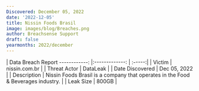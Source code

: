```yaml
---
Discovered: December 05, 2022
date: '2022-12-05'
title: Nissin Foods Brasil
image: images/blog/Breaches.png
author: Breachsense Support
draft: false
yearmonths: 2022/december
---
```



| Data Breach Report
------------:     |:-------------:    | :-----:|
| Victim      | nissin.com.br      | 
| Threat Actor      | DataLeak      | 
| Date Discovered      | Dec 05, 2022      | 
| Description      | Nissin Foods Brasil is a company that operates in the Food & Beverages industry.      | 
| Leak Size      | 800GB      | 

